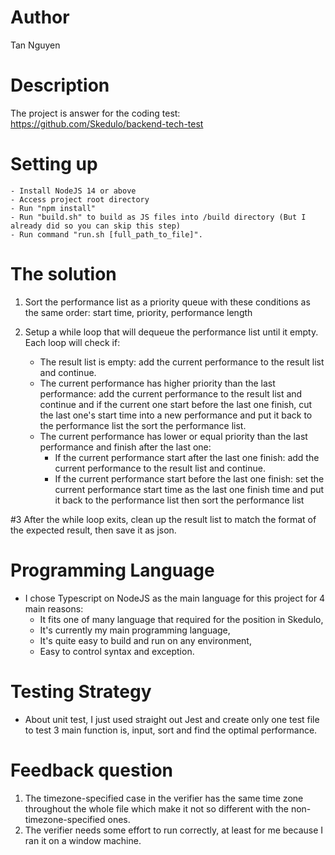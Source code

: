 # Author
Tan Nguyen
# Description 
The project is answer for the coding test: https://github.com/Skedulo/backend-tech-test
# Setting up  
    - Install NodeJS 14 or above
    - Access project root directory
    - Run "npm install"
    - Run "build.sh" to build as JS files into /build directory (But I already did so you can skip this step)
    - Run command "run.sh [full_path_to_file]".

# The solution
1. Sort the performance list as a priority queue with these conditions as the same order: start time, priority, performance length

2. Setup a while loop that will dequeue the performance list until it empty. Each loop will check if:
    * The result list is empty: add the current performance to the result list and continue.
    * The current performance has higher priority than the last performance: add the current performance to the result list and continue and if the current one start before the last one finish, cut the last one's start time into a new performance and put it back to the performance list the sort the performance list.
    * The current performance has lower or equal priority than the last performance and finish after the last one:
        + If the current performance start after the last one finish: add the current performance to the result list and continue.
        + If the current performance start before the last one finish: set the current performance start time as the last one finish time and put it back to the performance list then sort the performance list

#3 After the while loop exits, clean up the result list to match the format of the expected result, then save it as json.
# Programming Language
* I chose Typescript on NodeJS as the main language for this project for 4 main reasons: 
    + It fits one of many language that required for the position in Skedulo, 
    + It's currently my main programming language,
    + It's quite easy to build and run on any environment,
    + Easy to control syntax and exception.
# Testing Strategy
* About unit test, I just used straight out Jest and create only one test file to test 3 main function is, input, sort and find the optimal performance.
# Feedback question
1. The timezone-specified case in the verifier has the same time zone throughout the whole file which make it not so different with the non-timezone-specified ones.
2. The verifier needs some effort to run correctly, at least for me because I ran it on a window machine.




